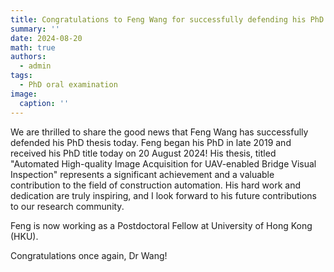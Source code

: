 ```yaml
---
title: Congratulations to Feng Wang for successfully defending his PhD thesis!
summary: ''
date: 2024-08-20
math: true
authors:
  - admin
tags:
  - PhD oral examination
image:
  caption: ''
---
```

We are thrilled to share the good news that Feng Wang has successfully defended his PhD thesis today. Feng began his PhD in late 2019 and received his PhD title today on 20 August 2024! His thesis, titled "Automated High-quality Image Acquisition for UAV-enabled Bridge Visual Inspection" represents a significant achievement and a valuable contribution to the field of construction automation. His hard work and dedication are truly inspiring, and I look forward to his future contributions to our research community.

Feng is now working as a Postdoctoral Fellow at University of Hong Kong (HKU).
 
Congratulations once again, Dr Wang!



